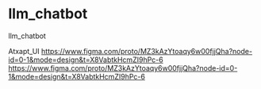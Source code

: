 # llm_chatbot
llm_chatbot

 Atxapt_UI https://www.figma.com/proto/MZ3kAzYtoaqy6w00fjjQha?node-id=0-1&mode=design&t=X8VabtkHcmZI9hPc-6
 https://www.figma.com/proto/MZ3kAzYtoaqy6w00fjjQha?node-id=0-1&mode=design&t=X8VabtkHcmZI9hPc-6
